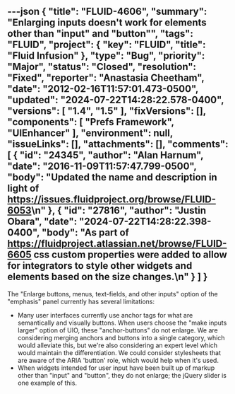 ---json
{
  "title": "FLUID-4606",
  "summary": "Enlarging inputs doesn't work for elements other than \"input\" and \"button\"",
  "tags": "FLUID",
  "project": {
    "key": "FLUID",
    "title": "Fluid Infusion"
  },
  "type": "Bug",
  "priority": "Major",
  "status": "Closed",
  "resolution": "Fixed",
  "reporter": "Anastasia Cheetham",
  "date": "2012-02-16T11:57:01.473-0500",
  "updated": "2024-07-22T14:28:22.578-0400",
  "versions": [
    "1.4",
    "1.5"
  ],
  "fixVersions": [],
  "components": [
    "Prefs Framework",
    "UIEnhancer"
  ],
  "environment": null,
  "issueLinks": [],
  "attachments": [],
  "comments": [
    {
      "id": "24345",
      "author": "Alan Harnum",
      "date": "2016-11-09T11:57:47.799-0500",
      "body": "Updated the name and description in light of <https://issues.fluidproject.org/browse/FLUID-6053>\n"
    },
    {
      "id": "27816",
      "author": "Justin Obara",
      "date": "2024-07-22T14:28:22.398-0400",
      "body": "As part of <https://fluidproject.atlassian.net/browse/FLUID-6605> css custom properties were added to allow for integrators to style other widgets and elements based on the size changes.\n"
    }
  ]
}
---
The "Enlarge buttons, menus, text-fields, and other inputs" option of the "emphasis" panel currently has several limitations:

* Many user interfaces currently use anchor tags for what are semantically and visually buttons. When users choose the "make inputs larger" option of UIO, these "anchor-buttons" do not enlarge. We are considering merging anchors and buttons into a single category, which would alleviate this, but we're also considering an expert level which would maintain the differentiation. We could consider stylesheets that are aware of the ARIA 'button' role, which would help when it's used.
* When widgets intended for user input have been built up of markup other than "input" and "button", they do not enlarge; the jQuery slider is one example of this.

        